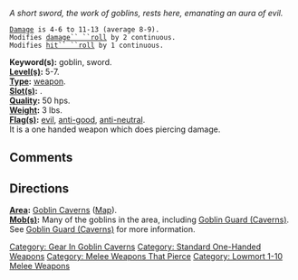 *A short sword, the work of goblins, rests here, emanating an aura of
evil.*

[`Damage`](Melee_Weapon_Values.md "wikilink")` is 4-6 to 11-13 (average 8-9).`  
`Modifies `[`damage`` ``roll`](Damage_Roll.md "wikilink")` by 2 continuous.`  
`Modifies `[`hit`` ``roll`](Hit_Roll.md "wikilink")` by 1 continuous.`

**Keyword(s):** goblin, sword.  
**[Level(s)](Object_Level.md "wikilink"):** 5-7.  
**[Type](:Category:_Object_Types.md "wikilink"):**
[weapon](:Category:_Melee_Weapons.md "wikilink").  
**[Slot(s)](Object_Slots.md "wikilink"):** <wielded>.  
**[Quality](Object_Quality.md "wikilink"):** 50 hps.  
**[Weight](Object_Weight.md "wikilink"):** 3 lbs.  
**[Flag(s)](:Category:_Object_Flags.md "wikilink"):**
[evil](Evil_Flag.md "wikilink"),
[anti-good](Anti-Good_Flag.md "wikilink"),
[anti-neutral](Anti-Neutral_Flag.md "wikilink").  
It is a one handed weapon which does piercing damage.

## Comments

## Directions

**[Area](:Category:_Areas.md "wikilink"):** [Goblin
Caverns](:Category:_Goblin_Caverns.md "wikilink")
([Map](Goblin_Caverns_Map.md "wikilink")).  
**[Mob(s)](:Category:_Mobs.md "wikilink"):** Many of the goblins in the
area, including [Goblin Guard
(Caverns)](Goblin_Guard_(Caverns) "wikilink").  
See [Goblin Guard (Caverns)](Goblin_Guard_(Caverns) "wikilink") for more
information.

[Category: Gear In Goblin
Caverns](Category:_Gear_In_Goblin_Caverns "wikilink") [Category:
Standard One-Handed
Weapons](Category:_Standard_One-Handed_Weapons "wikilink") [Category:
Melee Weapons That
Pierce](Category:_Melee_Weapons_That_Pierce "wikilink") [Category:
Lowmort 1-10 Melee
Weapons](Category:_Lowmort_1-10_Melee_Weapons "wikilink")
